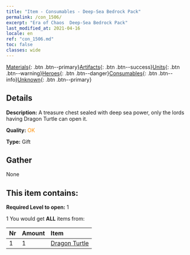 ```yaml
---
title: "Item - Consumables - Deep-Sea Bedrock Pack"
permalink: /con_1506/
excerpt: "Era of Chaos  Deep-Sea Bedrock Pack"
last_modified_at: 2021-04-16
locale: en
ref: "con_1506.md"
toc: false
classes: wide
---
```

 [Materials](/Items/){: .btn .btn--primary}[Artifacts](/Items/Artifacts/){: .btn .btn--success}[Units](/Items/Units/){: .btn .btn--warning}[Heroes](/Items/Heroes/){: .btn .btn--danger}[Consumables](/Items/Consumables/){: .btn .btn--info}[Unknown](/Items/Unknown/){: .btn .btn--primary}

## Details
 **Description:** A treasure chest sealed with deep sea power, only the lords having Dragon Turtle can open it.

 **Quality:** <span style="color: #FF8C00">OK</span>

 **Type:** Gift

## Gather

  None

## This item contains:

 **Required Level to open:** 1

 1 You would get **ALL** items  from:

  | Nr | Amount |     Item    |
  |:---|:-------|:------------|
  | 1 | 1 | [Dragon Turtle](/Items/unt_278/) |  | 
